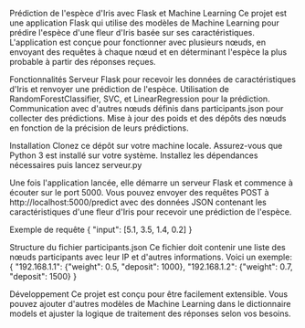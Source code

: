Prédiction de l'espèce d'Iris avec Flask et Machine Learning
Ce projet est une application Flask qui utilise des modèles de Machine Learning pour prédire l'espèce d'une fleur d'Iris basée sur ses caractéristiques. L'application est conçue pour fonctionner avec plusieurs nœuds, en envoyant des requêtes à chaque nœud et en déterminant l'espèce la plus probable à partir des réponses reçues.

Fonctionnalités
Serveur Flask pour recevoir les données de caractéristiques d'Iris et renvoyer une prédiction de l'espèce.
Utilisation de RandomForestClassifier, SVC, et LinearRegression pour la prédiction.
Communication avec d'autres nœuds définis dans participants.json pour collecter des prédictions.
Mise à jour des poids et des dépôts des nœuds en fonction de la précision de leurs prédictions.

Installation
Clonez ce dépôt sur votre machine locale.
Assurez-vous que Python 3 est installé sur votre système.
Installez les dépendances nécessaires
puis lancez serveur.py

Une fois l'application lancée, elle démarre un serveur Flask et commence à écouter sur le port 5000. Vous pouvez envoyer des requêtes POST à http://localhost:5000/predict avec des données JSON contenant les caractéristiques d'une fleur d'Iris pour recevoir une prédiction de l'espèce.

Exemple de requête
{
  "input": [5.1, 3.5, 1.4, 0.2]
}

Structure du fichier participants.json
Ce fichier doit contenir une liste des nœuds participants avec leur IP et d'autres informations. Voici un exemple:
{
  "192.168.1.1": {"weight": 0.5, "deposit": 1000},
  "192.168.1.2": {"weight": 0.7, "deposit": 1500}
}

Développement
Ce projet est conçu pour être facilement extensible. Vous pouvez ajouter d'autres modèles de Machine Learning dans le dictionnaire models et ajuster la logique de traitement des réponses selon vos besoins.